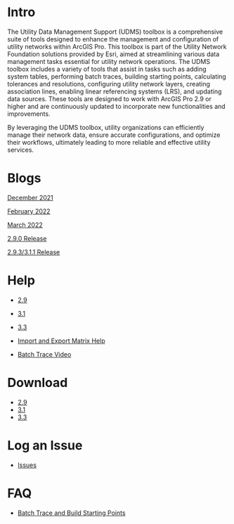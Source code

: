 # Intro

The Utility Data Management Support (UDMS) toolbox is a comprehensive suite of tools designed to enhance the management and configuration of utility networks within ArcGIS Pro. This toolbox is part of the Utility Network Foundation solutions provided by Esri, aimed at streamlining various data management tasks essential for utility network operations.
The UDMS toolbox includes a variety of tools that assist in tasks such as adding system tables, performing batch traces, building starting points, calculating tolerances and resolutions, configuring utility network layers, creating association lines, enabling linear referencing systems (LRS), and updating data sources. These tools are designed to work with ArcGIS Pro 2.9 or higher and are continuously updated to incorporate new functionalities and improvements.
 
By leveraging the UDMS toolbox, utility organizations can efficiently manage their network data, ensure accurate configurations, and optimize their workflows, ultimately leading to more reliable and effective utility services.

# Blogs

[December 2021](https://www.esri.com/arcgis-blog/products/arcgis-solutions/data-management/utility-data-management-support-tools/)

[February 2022](https://www.esri.com/arcgis-blog/products/arcgis-solutions/data-management/utility-data-management-support-tools-february-2022-update/)

[March 2022](https://www.esri.com/arcgis-blog/products/arcgis-solutions/data-management/utility-data-management-support-tools-march-2022-update/)

[2.9.0 Release](https://www.esri.com/arcgis-blog/products/arcgis-solutions/electric-gas/utility-data-management-support-tools-2-9-0-release)

[2.9.3/3.1.1 Release](https://www.esri.com/arcgis-blog/products/arcgis-solutions/electric-gas/utility-data-management-support-tools-2-9-3-3-1-1-release/)

# Help

- [2.9](./docs/2.9)

- [3.1](./docs/3.1)

- [3.3](./docs/3.3)

- [Import and Export Matrix Help](./help/ImportExport_matrix.md)

- [Batch Trace Video](./help/BatchTrace.mp4)

# Download

- [2.9](https://github.com/Esri/Utility-Data-Management-Support-Tools/raw/2.9/UtilityDataManagementSupport.atbx)
- [3.1](https://github.com/Esri/Utility-Data-Management-Support-Tools/raw/3.1/UtilityDataManagementSupport.atbx)
- [3.3](https://github.com/Esri/Utility-Data-Management-Support-Tools/raw/3.3/UtilityDataManagementSupport.atbx)

# Log an Issue

- [Issues](https://github.com/Esri/Utility-Data-Management-Support-Tools/issues)

# FAQ

- [Batch Trace and Build Starting Points](https://github.com/Esri/Utility-Data-Management-Support-Tools/wiki/FAQ)
